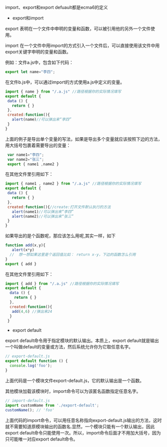

import、export和export defuault都是ecma6的定义

* export和import

export 表明在一个文件中申明的变量和函数，可以被引用他的另外一个文件使用。

import 在一个文件中用import的方式引入一个文件后，可以直接使用该文件中用export关键字申明的变量和函数。

例如：文件a.js中，包含如下代码：


```js
export let name="李四";
```

在文件b.js中，可以通过import的方式使用a.js中定义的变量。

 ```js
import { name } from "/.a.js" //路径根据你的实际情况填写
export default {
  data () {
    return { }
  },
  created:function(){
    alert(name)//可以弹出来“李四”
  }
 }
 ```

上面的例子是导出单个变量的写法，如果是导出多个变量就应该按照下边的方法，用大括号包裹着需要导出的变量：

```js
 var name1="李四";
 var name2="张三";
 export { name1 ,name2 }
 ```
在其他文件里引用如下：
 ```js
import { name1 , name2 } from "/.a.js" //路径根据你的实际情况填写
export default {
  data () {
    return { }
  },
  created:function(){//create:打开文件默认执行的方法
    alert(name1)//可以弹出来“李四”
    alert(name2)//可以弹出来“张三”
  }
 }
 ```

如果导出的是个函数呢，那应该怎么用呢,其实一样，如下

```js
function add(x,y){
   alert(x*y)
  //  想一想如果这里是个返回值比如： return x-y，下边的函数怎么引用
}
export { add }
```

在其他文件里引用如下：

 
```js
import { add } from "/.a.js" //路径根据你的实际情况填写
export default {
  data () {
    return { }
  },
  created:function(){
   add(4,6) //弹出来24
  }
 }
 ```

* export default
  
export default命令用于指定模块的默认输出。本质上，export default就是输出一个叫做default的变量或方法，然后系统允许你为它取任意名字。

```js
// export-default.js
export default function () {
  console.log('foo');
}
```

上面代码是一个模块文件export-default.js，它的默认输出是一个函数。

其他模块加载该模块时，import命令可以为该匿名函数指定任意名字。

```js
// import-default.js
import customName from './export-default';
customName(); // 'foo'
```
上面代码的import命令，可以用任意名称指向export-default.js输出的方法，这时就不需要知道原模块输出的函数名.显然，一个模块只能有一个默认输出，因此export default命令只能使用一次。所以，import命令后面才不用加大括号，因为只可能唯一对应export default命令。

